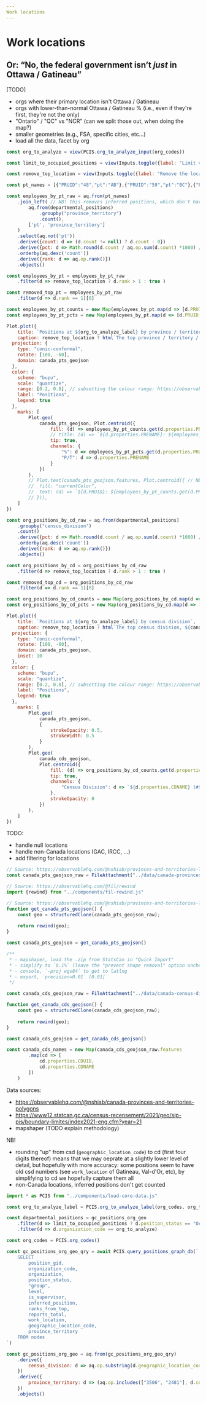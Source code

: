 ```yaml
---
Work locations
---
```


# Work locations
## Or: “No, the federal government isn’t _just_ in Ottawa / Gatineau”


[TODO]
- orgs where their primary location isn't Ottawa / Gatineau
- orgs with lower-than-normal Ottawa / Gatineau % (i.e., even if they're first, they're not the only)
- "Ontario" / "QC" vs "NCR" (can we split those out, when doing the map?)
- smaller geometries (e.g., FSA, specific cities, etc...)
- load all the data, facet by org

```js
const org_to_analyze = view(PCIS.org_to_analyze_input(org_codes))
```

```js
const limit_to_occupied_positions = view(Inputs.toggle({label: "Limit visualizations and statistics to occupied positions", value: false}))
```

```js
const remove_top_location = view(Inputs.toggle({label: "Remove the location with the highest # of positions (to make the rest more visible)", value: false}))
```

```js
const pt_names = [{"PRUID":"48","pt":"AB"},{"PRUID":"59","pt":"BC"},{"PRUID":"47","pt":"SK"},{"PRUID":"46","pt":"MB"},{"PRUID":"35","pt":"ON"},{"PRUID":"24","pt":"QC"},{"PRUID":"13","pt":"NB"},{"PRUID":"12","pt":"NS"},{"PRUID":"11","pt":"PE"},{"PRUID":"10","pt":"NL"},{"PRUID":"60","pt":"YT"},{"PRUID":"61","pt":"NT"},{"PRUID":"62","pt":"NU"},{"PRUID":"NCR","pt":"NCR"}]

const employees_by_pt_raw = aq.from(pt_names)
	.join_left( // NB! this removes inferred positions, which don't have a work location
		aq.from(departmental_positions)
			.groupby("province_territory")
			.count(),
		['pt', 'province_territory']
	)
	.select(aq.not('pt'))
	.derive({count: d => (d.count != null) ? d.count : 0})
	.derive({pct: d => Math.round(d.count / aq.op.sum(d.count) *1000) / 10})
	.orderby(aq.desc('count'))
	.derive({rank: d => aq.op.rank()})
	.objects()

const employees_by_pt = employees_by_pt_raw
	.filter(d => remove_top_location ? d.rank > 1 : true )

const removed_top_pt = employees_by_pt_raw
	.filter(d => d.rank == 1)[0]

const employees_by_pt_counts = new Map(employees_by_pt.map(d => [d.PRUID, d.count]))
const employees_by_pt_pcts = new Map(employees_by_pt.map(d => [d.PRUID, d.pct]))
```

```js
Plot.plot({
	title: `Positions at ${org_to_analyze_label} by province / territory / region`,
	caption: remove_top_location ? html`The top province / territory / region, ${removed_top_pt.province_territory}, is not shown in this map due to the “Remove top location” toggle at the start of the report. It has ${removed_top_pt.count.toLocaleString()} (${removed_top_pt.pct}%) of the positions at ${org_to_analyze_label}. Percentages in the map reflect the percentage of <em>total</em> positions at the department, including those not shown from ${removed_top_pt.province_territory}.` : '',
  projection: {
    type: "conic-conformal",
    rotate: [100, -60],
    domain: canada_pts_geojson
  },
  color: {
	scheme: "bupu",
	scale: "quantize",
	range: [0.2, 0.8], // subsetting the colour range: https://observablehq.com/plot/features/scales#color-scale-options
    label: "Positions",
    legend: true
  },
	marks: [
		Plot.geo(
			canada_pts_geojson, Plot.centroid({
				fill: (d) => employees_by_pt_counts.get(d.properties.PRUID),
				// title: (d) => `${d.properties.PRENAME}: ${employees_by_pt_counts.get(d.properties.PRUID).toLocaleString()} (${employees_by_pt_pcts.get(d.properties.PRUID)}%)`,
				tip: true,
				channels: {
					"%": d => employees_by_pt_pcts.get(d.properties.PRUID),
					"P/T": d => d.properties.PRENAME
				}
			})
		),
		// Plot.text(canada_pts_geojson.features, Plot.centroid({ // NB! we have to surface the `.features` property for this to work
		// 	fill: "currentColor",
		// 	text: (d) => `${d.PRUID}: ${employees_by_pt_counts.get(d.PRUID).toLocaleString()} (${employees_by_pt_pcts.get(d.PRUID)}%)`
		// })),
	]
})
```

```js
const org_positions_by_cd_raw = aq.from(departmental_positions)
	.groupby("census_division")
	.count()
	.derive({pct: d => Math.round(d.count / aq.op.sum(d.count) *1000) / 10})
	.orderby(aq.desc('count'))
	.derive({rank: d => aq.op.rank()})
	.objects()

const org_positions_by_cd = org_positions_by_cd_raw
	.filter(d => remove_top_location ? d.rank > 1 : true )

const removed_top_cd = org_positions_by_cd_raw
	.filter(d => d.rank == 1)[0]

const org_positions_by_cd_counts = new Map(org_positions_by_cd.map(d => [d.census_division, d.count]))
const org_positions_by_cd_pcts = new Map(org_positions_by_cd.map(d => [d.census_division, d.pct]))
```

```js
Plot.plot({
	title: `Positions at ${org_to_analyze_label} by census division`,
	caption: remove_top_location ? html`The top census division, ${canada_cds_names.get(removed_top_cd.census_division)} (#${removed_top_cd.census_division}), is not shown in this map due to the “Remove top location” toggle at the start of the report. It has ${removed_top_cd.count.toLocaleString()} (${removed_top_cd.pct}%) of the positions at ${org_to_analyze_label}. Percentages in the map reflect the percentage of <em>total</em> positions at the department, including those not shown from ${canada_cds_names.get(removed_top_cd.census_division)}.` : '',
  projection: {
    type: "conic-conformal",
    rotate: [100, -60],
    domain: canada_pts_geojson,
	inset: 10
  },
  color: {
	scheme: "bupu",
	scale: "quantize",
	range: [0.2, 0.8], // subsetting the colour range: https://observablehq.com/plot/features/scales#color-scale-options
    label: "Positions",
    legend: true
  },
	marks: [
		Plot.geo(
			canada_pts_geojson,
			{
				strokeOpacity: 0.5,
				strokeWidth: 0.5
			}
		),
		Plot.geo(
			canada_cds_geojson,
			Plot.centroid({
				fill: (d) => org_positions_by_cd_counts.get(d.properties.CDUID),
				tip: true,
				channels: {
					"Census Division": d => `${d.properties.CDNAME} (#${d.properties.CDUID})`
				},
				strokeOpacity: 0
			})
		),
	]
})
```

TODO:
- handle null locations
- handle non-Canada locations (GAC, IRCC, ...)
- add filtering for locations


```js
// Source: https://observablehq.com/@nshiab/provinces-and-territories-labels
const canada_pts_geojson_raw = FileAttachment("../data/canada-provinces-territories.json").json()
```

```js
// Source: https://observablehq.com/@fil/rewind
import {rewind} from "../components/fil-rewind.js"
```

```js
// Source: https://observablehq.com/@nshiab/provinces-and-territories-labels
function get_canada_pts_geojson() {
	const geo = structuredClone(canada_pts_geojson_raw);
	
	return rewind(geo);
}

const canada_pts_geojson = get_canada_pts_geojson()
```

```js
/**
 * - mapshaper, load the .zip from StatsCan in "Quick Import"
 * - simplify to `0.1%` (leave the "prevent shape removal" option unchecked)
 * - console, `-proj wgs84` to get to latlng
 * - export, `precision=0.01` [0.01]
 */

const canada_cds_geojson_raw = FileAttachment("../data/canada-census-divisions.json").json()
```

```js
function get_canada_cds_geojson() {
	const geo = structuredClone(canada_cds_geojson_raw);
	
	return rewind(geo);
}

const canada_cds_geojson = get_canada_cds_geojson()

const canada_cds_names = new Map(canada_cds_geojson_raw.features
		.map(cd => [
			cd.properties.CDUID,
			cd.properties.CDNAME
		])
	)
```

Data sources:
- https://observablehq.com/@nshiab/canada-provinces-and-territories-polygons
- https://www12.statcan.gc.ca/census-recensement/2021/geo/sip-pis/boundary-limites/index2021-eng.cfm?year=21
- mapshaper (TODO explain methodology)

NB!
- rounding "up" from csd (`geographic_location_code`) to cd (first four digits thereof) means that we may oeprate at a slightly lower level of detail, but hopefully with more accuracy: some positions seem to have old csd numbers (see `work_location` of Gatineau, Val-d'Or, etc), by simplifying to cd we hopefully capture them all
- non-Canada locations, inferred positions don't get counted

<!-- ## Generic -->

```js
import * as PCIS from "../components/load-core-data.js"
```

```js
const org_to_analyze_label = PCIS.org_to_analyze_label(org_codes, org_to_analyze)
```

```js
const departmental_positions = gc_positions_org_geo
	.filter(d => limit_to_occupied_positions ? d.position_status == "Occupied" : true)
	.filter(d => d.organization_code == org_to_analyze)
```

```js
const org_codes = PCIS.org_codes()
```

```js
const gc_positions_org_geo_qry = await PCIS.query_positions_graph_db(`
	SELECT
		position_gid,
		organization_code,
		organization,
		position_status,
		"group",
		level,
		is_supervisor,
		inferred_position,
		ranks_from_top,
		reports_total,
		work_location,
		geographic_location_code,
		province_territory
	FROM nodes
`)

const gc_positions_org_geo = aq.from(gc_positions_org_geo_qry)
	.derive({
		census_division: d => aq.op.substring(d.geographic_location_code, 0, 4)
	})
	.derive({
		province_territory: d => (aq.op.includes(["3506", "2481"], d.census_division)) ? "NCR" : d.province_territory
	})
	.objects()
```
